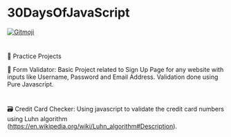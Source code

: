 # 30DaysOfJavaScript

<a href="https://gitmoji.carloscuesta.me">
  <img src="https://img.shields.io/badge/gitmoji-%20😜%20😍-FFDD67.svg?style=flat-square" alt="Gitmoji">
</a>

#
:rocket: Practice Projects

:memo: Form Validator:
Basic Project related to Sign Up Page for any website with inputs like Username, Password and Email Address. Validation done using Pure Javascript.
#

:card_file_box: Credit Card Checker:
Using javascript to validate the credit card numbers using Luhn algorithm (https://en.wikipedia.org/wiki/Luhn_algorithm#Description).